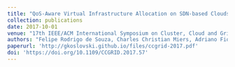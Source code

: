 ```yaml
---
title: "QoS-Aware Virtual Infrastructure Allocation on SDN-based Clouds"
collection: publications
date: 2017-10-01
venue: "17th IEEE/ACM International Symposium on Cluster, Cloud and Grid Computing (CCGrid)"
authors: "Felipe Rodrigo de Souza, Charles Christian Miers, Adriano Fiorese, Guilherme Piêgas Koslovski"
paperurl: 'http://gkoslovski.github.io/files/ccgrid-2017.pdf'
doi: 'https://doi.org/10.1109/CCGRID.2017.57'
---
```

